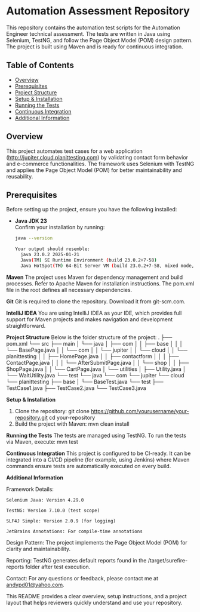# Automation Assessment Repository

This repository contains the automation test scripts for the Automation Engineer technical assessment. The tests are written in Java using Selenium, TestNG, and follow the Page Object Model (POM) design pattern. The project is built using Maven and is ready for continuous integration.

## Table of Contents

- [Overview](#overview)
- [Prerequisites](#prerequisites)
- [Project Structure](#project-structure)
- [Setup & Installation](#setup--installation)
- [Running the Tests](#running-the-tests)
- [Continuous Integration](#continuous-integration)
- [Additional Information](#additional-information)

## Overview

This project automates test cases for a web application (http://jupiter.cloud.planittesting.com) by validating contact form behavior and e-commerce functionalities. The framework uses Selenium with TestNG and applies the Page Object Model (POM) for better maintainability and reusability.

## Prerequisites

Before setting up the project, ensure you have the following installed:

- **Java JDK 23**  
  Confirm your installation by running:
  ```bash
  java --version

  Your output should resemble:
    java 23.0.2 2025-01-21
    Java(TM) SE Runtime Environment (build 23.0.2+7-58)
    Java HotSpot(TM) 64-Bit Server VM (build 23.0.2+7-58, mixed mode, sharing)

**Maven**
The project uses Maven for dependency management and build processes. Refer to Apache Maven for installation instructions. The pom.xml file in the root defines all necessary dependencies.

**Git**
Git is required to clone the repository. Download it from git-scm.com.

**IntelliJ IDEA**
You are using IntelliJ IDEA as your IDE, which provides full support for Maven projects and makes navigation and development straightforward.

**Project Structure**
Below is the folder structure of the project:
.
├── pom.xml
└── src
    ├── main
    │   └── java
    │       ├── com
    │       │   ├── base
    │       │   │   └── BasePage.java
    │       │   └── com
    │       │       └── jupiter
    │       │           └── cloud
    │       │               └── planittesting
    │       │                   ├── HomePage.java
    │       │                   ├── contactform
    │       │                   │   ├── ContactPage.java
    │       │                   │   └── AfterSubmitPage.java
    │       │                   └── shop
    │       │                       ├── ShopPage.java
    │       │                       └── CartPage.java
    │       └── utilities
    │           ├── Utility.java
    │           └── WaitUtility.java
    └── test
        └── java
            └── com
                └── jupiter
                    └── cloud
                        └── planittesting
                            ├── base
                            │   └── BaseTest.java
                            └── test
                                ├── TestCase1.java
                                ├── TestCase2.java
                                └── TestCase3.java

**Setup & Installation**
1. Clone the repository:
  git clone https://github.com/yourusername/your-repository.git
  cd your-repository
2. Build the project with Maven:
  mvn clean install

**Running the Tests**
The tests are managed using TestNG. To run the tests via Maven, execute:
  mvn test

**Continuous Integration**
This project is configured to be CI-ready. It can be integrated into a CI/CD pipeline (for example, using Jenkins) where Maven commands ensure tests are automatically executed on every build.

**Additional Information**
  
  Framework Details:

    Selenium Java: Version 4.29.0
    
    TestNG: Version 7.10.0 (test scope)
    
    SLF4J Simple: Version 2.0.9 (for logging)
    
    JetBrains Annotations: For compile-time annotations
    
  Design Pattern:
  The project implements the Page Object Model (POM) for clarity and maintainability.
  
  Reporting:
  TestNG generates default reports found in the /target/surefire-reports folder after test execution.
  
  Contact:
  For any questions or feedback, please contact me at andypd01@yahoo.com.


This README provides a clear overview, setup instructions, and a project layout that helps reviewers quickly understand and use your repository.
